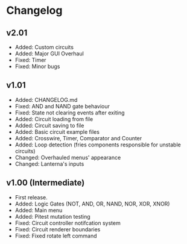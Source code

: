 # Changelog
## v2.01
 - Added: Custom circuits
 - Added: Major GUI Overhaul
 - Fixed: Timer
 - Fixed: Minor bugs

## v1.01
- Added: CHANGELOG.md
- Fixed: AND and NAND gate behaviour
- Fixed: State not clearing events after exiting
- Added: Circuit loading from file
- Added: Circuit saving to file
- Added: Basic circuit example files
- Added: Crosswire, Timer, Comparator and Counter
- Added: Loop detection (fries components responsible for unstable circuits)
- Changed: Overhauled menus' appearance
- Changed: Lanterna's inputs

## v1.00 (Intermediate)
- First release.
- Added: Logic Gates (NOT, AND, OR, NAND, NOR, XOR, XNOR)
- Added: Main menu
- Added: Pitest mutation testing
- Fixed: Circuit controller notifcation system
- Fixed: Circuit renderer boundaries
- Fixed: Fixed rotate left command

